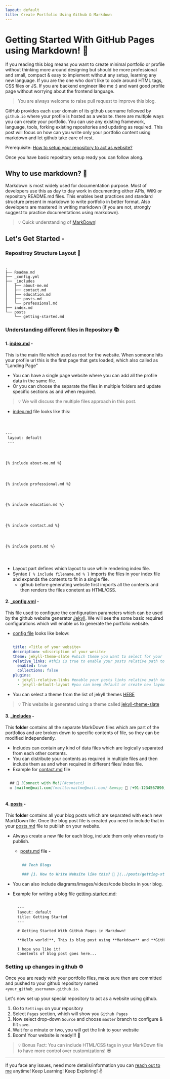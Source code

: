 ```yaml
---
layout: default
title: Create Portfolio Using Github & Markdown
---
```


# Getting Started With GitHub Pages using Markdown! 🏁

If you reading this blog means you want to create minimal portfolio or profile without thinking more around designing but should be more professional and small, compact & easy to implement without any setup, learning any new language. If you are the one who don't like to code around HTML tags, CSS files or JS. If you are backend engineer like me :) and want good profile page without worrying about the frontend language.

> You are always welcome to raise pull request to improve this blog.

GitHub provides each user domain of its github username followed by `github.io` where your profile is hosted as a website. there are multiple ways you can create your portfolio. You can use any existing framework, language, tools, forking existing repositories and updating as required. This post will focus on how can you write only your portfolio content using markdown and let github take care of rest.

Prerequisite: [How to setup your repository to act as website?](https://github.com/themayurkumbhar/themayurkumbhar.github.io/edit/markdown-profile-page-post/posts/getting-started.md#setting-up-changes-in-github)

Once you have basic repository setup ready you can follow along.

## Why to use markdown? 🤔

Markdown is most widely used for documentation purpose. Most of developers use this as day to day work in documenting either APIs, WiKi or repository README.md files. This enables best practices and standard structure present in markdown to write portfolio in better format. Also developers are mastered in writing markdown (if you are not, strongly suggest to practice documentations using markdown).

> 💡 Quick understanding of [MarkDown](https://www.markdownguide.org/basic-syntax/)!

## Let's Get Started -

### Repositroy Structure Layout 🧱

```text

.
├── Readme.md
├── _config.yml
├── _includes
│   ├── about-me.md
│   ├── contact.md
│   ├── education.md
│   ├── posts.md
│   └── professional.md
├── index.md
└── posts
    └── getting-started.md

```

### Understanding different files in Repository 📚

#### 1. [index.md](./../index.md) -

  This is the main file which used as root for the website. When someone hits your profile url this is the first page that gets loaded, which also called as "Landing Page"

* You can have a single page website where you can add all the profile data in the same file.
* Or you can choose the separate the files in multiple folders and update specific sections as and when required.

> 💡 We will discuss the multiple files approach in this post.

* [index.md](./../index.md) file looks like this:

<code>
    
  --- <br>
  layout: default<br>
  ---<br><br>

  {% include about-me.md %}<br><br>

  {% include professional.md %}<br><br>

  {% include education.md %}<br><br>

  {% include contact.md %}<br><br>

  {% include posts.md %}<br><br>
  
</code>

* Layout part defines which layout to use while rendering index file.
* Syntax `{ % include filename.md % }` imports the files in your index file and expands the contents to fit in a single file.
  * github before generating website first imports all the contents and then renders the files conetent as HTML/CSS.

#### 2. [\_config.yml](../../_config.yml) -

  This file used to configure the configuration parameters which can be used by the github website generator [Jekyll](https://github.com/daattali/beautiful-jekyll/blob/master/_config.yml). We will see the some basic required configurations which will enable us to generate the portfolio website.

* [config file](../../_config.yml) looks like below:

  ```yaml
  
  title: <Title of your website>
  description: <discription of your wesite>
  theme: jekyll-theme-slate #which theme you want to select for your website*
  relative_links: #this is true to enable your posts relative path to website
    enabled: true
    collections: false
  plugins:
    - jekyll-relative-links #enable your posts links relative path to website
    - jekyll-default-layout #you can keep default or create new layout

  ```

* You can select a theme from the list of jekyll themes [HERE](http://jekyllthemes.org/)

> 💡 This website is generated using a theme called [jekyll-theme-slate](https://github.com/pages-themes/slate)

#### 3. [\_includes](../_includes) -

  This **folder** contains all the separate MarkDown files which are part of the portfolios and are broken down to specific contents of file, so they can be modified independently.

* Includes can contain any kind of data files which are logically separated from each other contents.
* You can distribute your contents as required in multiple files and then include them as and when required in different files/ index file.
* Example for [contact.md](../_includes/contact.md) file

```markdown

  ## 📇 [Connect with Me!](#contact)
  ✉️ [mailme@mail.com](mailto:mailme@mail.com) &emsp; 📱 [+91-1234567890](tel:+911234567890)
  
```

#### 4. [posts](./) -

  This **folder** contains all your blog posts which are separated with each new MarkDown file. Once the blog post file is created you need to include that in your [posts.md](../_includes/posts.md) file to publish on your website.

* Always create a new file for each blog, include them only when ready to publish.
    * [posts.md](../_includes/posts.md) file -

    ```markdown
        
        ## Tech Blogs
        
        ### [1. How to Write Website like this? 🤩 ](../posts/getting-started.html)

    ```

* You can also include diagrams/images/videos/code blocks in your blog.
* Example for writing a blog file [getting-started.md](../posts/getting-started.md):

  ```markdown
  
    ---
    layout: default
    title: Getting Started
    ---

    # Getting Started With GitHub Pages in Markdown!

    **Hello world!**, This is blog post using **Markdown** and **GitHub Pages**.

    I hope you like it!
    Conetents of blog post goes here...
  
  ```
  
### Setting up changes in github ⚙️

  Once you are ready with your portfolio files, make sure then are committed and pushed to your github repository named `<your_github_username>.github.io`.
  
  Let's now set up your special repository to act as a website using github.

  1. Go to `Settings` on your repository
  2. Select `Pages` section, which will show you `Github Pages` 
  3. Now select drop-down `Source` and choose `master` branch to configure & hit `save`.
  4. Wait for a minute or two, you will get the link to your website
  5. Boom! Your website is ready!!! 🚀

> 💡 Bonus Fact: You can include HTML/CSS tags in your MarkDown file to have more control over customizations! 😎

---

   If you face any issues, need more details/information you can [reach out to me](mailto:mayur.kumbhar@outlook.com) anytime! Keep Learning! Keep Exploring! ✌
